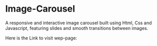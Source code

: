 # Image-Carousel
A responsive and interactive image carousel built using Html, Css and Javascript, featuring slides and smooth transitions between images.

Here is the Link to visit wep-page:

